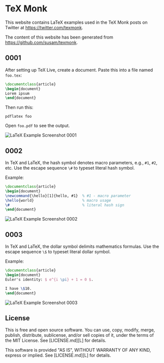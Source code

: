 TeX Monk
========

This website contains LaTeX examples used in the TeX Monk posts on
Twitter at <https://twitter.com/texmonk>.

The content of this website has been generated from
<https://github.com/susam/texmonk>.


## 0001

After setting up TeX Live, create a document. Paste this into a file
named `foo.tex`:

```tex
\documentclass{article}
\begin{document}
Lorem ipsum
\end{document}
```

Then run this:

```shell
pdflatex foo
```

Open `foo.pdf` to see the output.

![LaTeX Example Screenshot 0001][IMG0001]

[IMG0001]: https://opendocs.github.io/texmonk/png/0001.png


## 0002

In TeX and LaTeX, the hash symbol denotes macro parameters, e.g., `#1`,
`#2`, etc. Use the escape sequence `\#` to typeset literal hash symbol.

Example:

```tex
\documentclass{article}
\begin{document}
\newcommand{\hello}[1]{hello, #1}  % #1 - macro parameter
\hello{world}                      % macro usage
\#                                 % literal hash sign
\end{document}
```

![LaTeX Example Screenshot 0002][IMG0002]

[IMG0002]: https://opendocs.github.io/texmonk/png/0002.png


## 0003

In TeX and LaTeX, the dollar symbol delimits mathematics formulas. Use the
escape sequence `\$` to typeset literal dollar symbol.

Example:

```tex
\documentclass{article}
\begin{document}
Euler's identity: $ e^{i \pi} + 1 = 0 $.

I have \$10.
\end{document}
```

![LaTeX Example Screenshot 0003][IMG0003]

[IMG0003]: https://opendocs.github.io/texmonk/png/0003.png


License
-------

This is free and open source software. You can use, copy, modify,
merge, publish, distribute, sublicense, and/or sell copies of it,
under the terms of the MIT License. See [LICENSE.md][L] for details.

This software is provided "AS IS", WITHOUT WARRANTY OF ANY KIND,
express or implied. See [LICENSE.md][L] for details.
